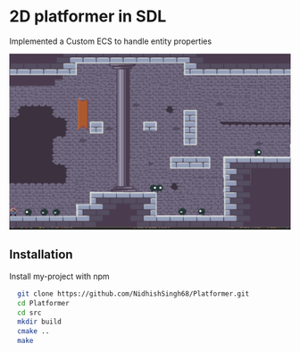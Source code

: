 
# 2D platformer in SDL


Implemented a Custom ECS to handle entity properties





![Screenshot of an instance of the game](assets/GAMEPLAY.png)



## Installation

Install my-project with npm

```bash
  git clone https://github.com/NidhishSingh68/Platformer.git
  cd Platformer
  cd src
  mkdir build
  cmake ..
  make
```
    
